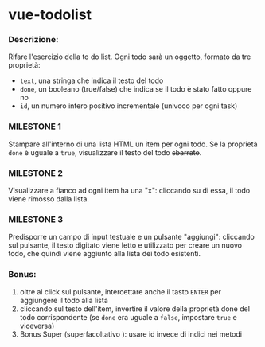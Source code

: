 # vue-todolist

### Descrizione:
Rifare l'esercizio della to do list.
Ogni todo sarà un oggetto, formato da tre proprietà:
- `text`, una stringa che indica il testo del todo
- `done`, un booleano (true/false) che indica se il todo è stato fatto oppure no
- `id`, un numero intero positivo incrementale  (univoco per ogni task)
### MILESTONE 1
Stampare all'interno di una lista HTML un item per ogni todo.
Se la proprietà `done` è uguale a `true`, visualizzare il testo del todo ~~sbarrato~~.
### MILESTONE 2
Visualizzare a fianco ad ogni item ha una "x": cliccando su di essa, il todo viene rimosso dalla lista.
### MILESTONE 3
Predisporre un campo di input testuale e un pulsante "aggiungi": cliccando sul pulsante, il testo digitato viene letto e utilizzato per creare un nuovo todo, che quindi viene aggiunto alla lista dei todo esistenti.
### Bonus:
1. oltre al click sul pulsante, intercettare anche il tasto `ENTER` per aggiungere il todo alla lista
2. cliccando sul testo dell'item, invertire il valore della proprietà done del todo corrispondente (se `done` era uguale a `false`, impostare `true` e viceversa)
3. Bonus Super (superfacoltativo ): usare id invece di indici nei metodi
